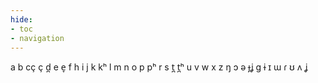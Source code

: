 ```yaml
---
hide:
- toc
- navigation
---
```

a
b
cç
ç
d̪
e
e̞
f
h
i
j
k
kʰ
l
m
n
o
p
pʰ
r
s
t̪
t̪ʰ
u
v
w
x
z
ŋ
ɔ
ə
ɟʝ
ɡ
ɨ
ɪ
ɯ
ɾ
ʊ
ʌ
ʝ
